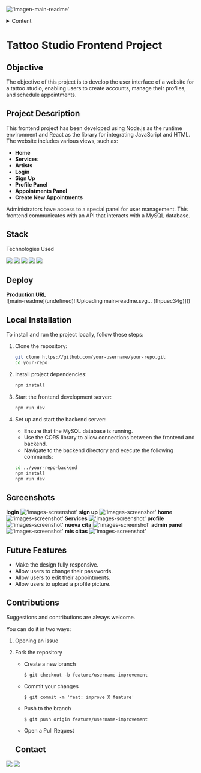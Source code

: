 !['imagen-main-readme'](./images/main-readme.svg)

<details>
  <summary>Content</summary>
  <ol>
    <li><a href="#Objective">Objetive</a></li>
    <li><a href="#project-description">Project Description</a></li>
    <li><a href="#stack">Stack</a></li>
    <li><a href="#deploy">Deploy</a></li>
    <li><a href="#local-installation">Local Installation</a></li>
    <li><a href="#future-features">Future Features</a></li>
    <li><a href="#contributions">Contributions</a></li>
    <li><a href="#contact ">Contact</a></li>
  </ol>
</details>

# Tattoo Studio Frontend Project

## Objective

The objective of this project is to develop the user interface of a website for a tattoo studio, enabling users to create accounts, manage their profiles, and schedule appointments.

## Project Description

This frontend project has been developed using Node.js as the runtime environment and React as the library for integrating JavaScript and HTML. The website includes various views, such as:

- **Home**
- **Services**
- **Artists**
- **Login**
- **Sign Up**
- **Profile Panel**
- **Appointments Panel**
- **Create New Appointments**

Administrators have access to a special panel for user management. This frontend communicates with an API that interacts with a MySQL database.

## Stack 
Technologies Used
<div align="left">
<a href="https://www.reactjs.com/">
    <img src= "https://img.shields.io/badge/React-20232A?style=for-the-badge&logo=react&logoColor=61DAFB"/>
</a>
</a>
<a href="https://nodejs.org/es/">
    <img src= "https://img.shields.io/badge/node.js-026E00?style=for-the-badge&logo=node.js&logoColor=white"/>
</a>
<a href="https://developer.mozilla.org/es/docs/Web/JavaScript">
    <img src= "https://img.shields.io/badge/javascipt-EFD81D?style=for-the-badge&logo=javascript&logoColor=black"/>
</a>
<a href="https://www.github.com/">
    <img src= "https://img.shields.io/badge/github-24292F?style=for-the-badge&logo=github&logoColor=white"/>
</a>
<a href="https://git-scm.com/">
    <img src= "https://img.shields.io/badge/git-F54D27?style=for-the-badge&logo=git&logoColor=white"/>
</a>
 </div>

## Deploy 
<div align="left">
    <a href="https://tattoostudio.zeabur.app"><strong>Production URL </strong></a>
</div>![main-readme](undefined)![Uploading main-readme.svg… (fhpuec34g)]()

## Local Installation

To install and run the project locally, follow these steps:

1. Clone the repository:
    ```sh
    git clone https://github.com/your-username/your-repo.git
    cd your-repo
    ```

2. Install project dependencies:
    ```sh
    npm install
    ```

3. Start the frontend development server:
    ```sh
    npm run dev
    ```

4. Set up and start the backend server:
    - Ensure that the MySQL database is running.
    - Use the CORS library to allow connections between the frontend and backend.
    - Navigate to the backend directory and execute the following commands:
    ```sh
    cd ../your-repo-backend
    npm install
    npm run dev
    ```

## Screenshots

**login**
!['images-screenshot'](./images/screenshot1.jpg)
**sign up**
!['images-screenshot'](./images/screenshot2.jpg)
**home**
!['images-screenshot'](./images/screenshot3.jpg)
**Services**
!['images-screenshot'](./images/screenshot4.jpg)
**profile**
!['images-screenshot'](./images/screenshot5.jpg)
**nueva cita**
!['images-screenshot'](./images/screenshot6.jpg)
**admin panel**
!['images-screenshot'](./images/screenshot7.jpg)
**mis citas**
!['images-screenshot'](./images/screenshot8.jpg)


## Future Features

- Make the design fully responsive.
- Allow users to change their passwords.
- Allow users to edit their appointments.
- Allow users to upload a profile picture.

## Contributions
Suggestions and contributions are always welcome.

You can do it in two ways:

1. Opening an issue
2. Fork the repository
    - Create a new branch
        ```
        $ git checkout -b feature/username-improvement
        ```
    - Commit your changes
        ```
        $ git commit -m 'feat: improve X feature'
        ```
    - Push to the branch
        ```
        $ git push origin feature/username-improvement
        ```
    - Open a Pull Request

    ## Contact 
<a href = "mailto:abrancho1908@gmail.com"><img src="https://img.shields.io/badge/Gmail-C6362C?style=for-the-badge&logo=gmail&logoColor=white" target="_blank"></a>
<a href="https://www.linkedin.com/in/abraham-escobar-angola-237a20224/" target="_blank"><img src="https://img.shields.io/badge/-LinkedIn-%230077B5?style=for-the-badge&logo=linkedin&logoColor=white" target="_blank"></a> 
</p>